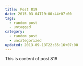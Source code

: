 ```yaml
---
title: Post 819
date: 2015-03-04T19:00:44+07:00
tags:
  - random post
  - untagged
category:
  - random post
  - uncategorized
updated: 2013-09-13T22:55:16+07:00
---
```

This is content of post 819